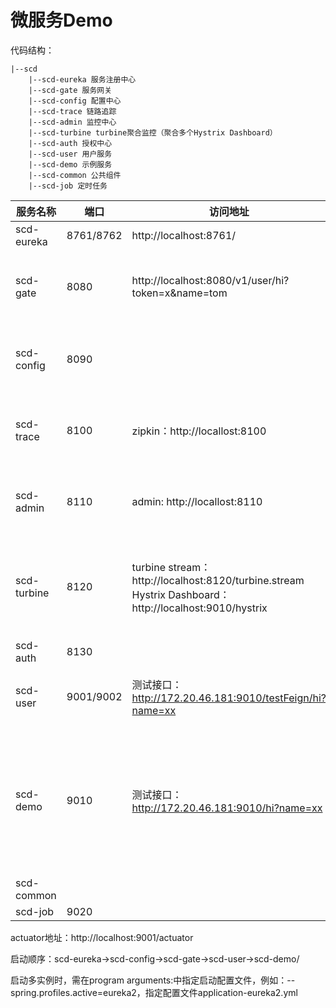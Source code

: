 # 微服务Demo
代码结构：
```
|--scd
    |--scd-eureka 服务注册中心
    |--scd-gate 服务网关
    |--scd-config 配置中心
    |--scd-trace 链路追踪
    |--scd-admin 监控中心
    |--scd-turbine turbine聚合监控（聚合多个Hystrix Dashboard）
    |--scd-auth 授权中心
    |--scd-user 用户服务
    |--scd-demo 示例服务
    |--scd-common 公共组件
    |--scd-job 定时任务

```

| 服务名称 | 端口      |  访问地址  | 备注 |
| -------- | --------- | ---- | -------- |
| scd-eureka | 8761/8762 | http://localhost:8761/ | eureka  server |
| scd-gate | 8080 | http://localhost:8080/v1/user/hi?token=x&name=tom | zuul、zipkin、eureka  client、actuator |
| scd-config | 8090 |  | config server、eureka  client、actuator |
| scd-trace | 8100 | zipkin：http://locallost:8100 | zipkin server、eureka  client、actuator |
| scd-admin | 8110 | admin: http://locallost:8110 | admin server、eureka  client、actuator |
| scd-turbine | 8120 | turbine stream： http://localhost:8120/turbine.stream    Hystrix Dashboard：http://localhost:9010/hystrix | turbine server、hystrix dashboard、eureka  client、actuator |
| scd-auth | 8130 |  | auth server、eureka  client |
| scd-user | 9001/9002 | 测试接口：http://172.20.46.181:9010/testFeign/hi?name=xx | zipkin、eureka  client、actuator |
| scd-demo | 9010 | 测试接口：http://172.20.46.181:9010/hi?name=xx | feign、ribbon、hystrix（不集成hystrix dashboard）、eureka  client、config client、actuator、zipkin |
| scd-common | |  | eureka  client |
| scd-job     | 9020 |  | eureka  client |

 actuator地址：http://localhost:9001/actuator

启动顺序：scd-eureka->scd-config->scd-gate->scd-user->scd-demo/

启动多实例时，需在program arguments:中指定启动配置文件，例如：--spring.profiles.active=eureka2，指定配置文件application-eureka2.yml